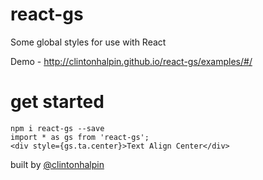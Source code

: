 # react-gs
Some global styles for use with React

Demo - http://clintonhalpin.github.io/react-gs/examples/#/

# get started
```
npm i react-gs --save
import * as gs from 'react-gs';
<div style={gs.ta.center}>Text Align Center</div>
```

built by [@clintonhalpin](http://clintonhalpin.com)
